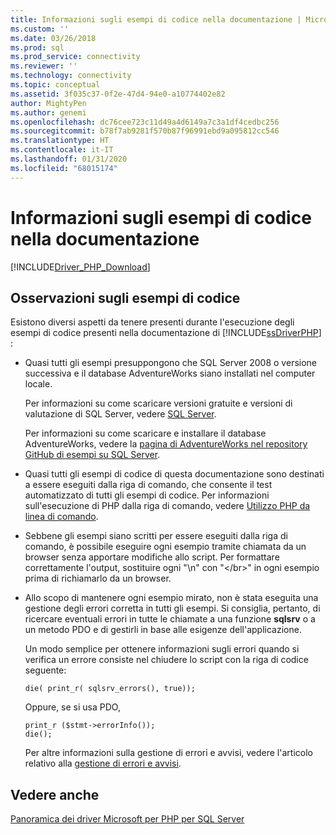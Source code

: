 ```yaml
---
title: Informazioni sugli esempi di codice nella documentazione | Microsoft Docs
ms.custom: ''
ms.date: 03/26/2018
ms.prod: sql
ms.prod_service: connectivity
ms.reviewer: ''
ms.technology: connectivity
ms.topic: conceptual
ms.assetid: 3f035c37-0f2e-47d4-94e0-a10774402e82
author: MightyPen
ms.author: genemi
ms.openlocfilehash: dc76cee723c11d49a4d6149a7c3a1df4cedbc256
ms.sourcegitcommit: b78f7ab9281f570b87f96991ebd9a095812cc546
ms.translationtype: HT
ms.contentlocale: it-IT
ms.lasthandoff: 01/31/2020
ms.locfileid: "68015174"
---
```

# <a name="about-code-examples-in-the-documentation"></a>Informazioni sugli esempi di codice nella documentazione
[!INCLUDE[Driver_PHP_Download](../../includes/driver_php_download.md)]

## <a name="remarks-about-the-code-examples"></a>Osservazioni sugli esempi di codice
Esistono diversi aspetti da tenere presenti durante l'esecuzione degli esempi di codice presenti nella documentazione di [!INCLUDE[ssDriverPHP](../../includes/ssdriverphp_md.md)] :  
  
-   Quasi tutti gli esempi presuppongono che SQL Server 2008 o versione successiva e il database AdventureWorks siano installati nel computer locale.  
  
    Per informazioni su come scaricare versioni gratuite e versioni di valutazione di SQL Server, vedere [SQL Server](https://go.microsoft.com/fwlink/?LinkID=120193).  
  
    Per informazioni su come scaricare e installare il database AdventureWorks, vedere la [pagina di AdventureWorks nel repository GitHub di esempi su SQL Server](https://github.com/Microsoft/sql-server-samples/tree/master/samples/databases/adventure-works).
  
-   Quasi tutti gli esempi di codice di questa documentazione sono destinati a essere eseguiti dalla riga di comando, che consente il test automatizzato di tutti gli esempi di codice. Per informazioni sull'esecuzione di PHP dalla riga di comando, vedere [Utilizzo PHP da linea di comando](https://php.net/manual/en/features.commandline.php).  
  
-   Sebbene gli esempi siano scritti per essere eseguiti dalla riga di comando, è possibile eseguire ogni esempio tramite chiamata da un browser senza apportare modifiche allo script. Per formattare correttamente l'output, sostituire ogni "\n" con "\<\/br>" in ogni esempio prima di richiamarlo da un browser.  
  
-   Allo scopo di mantenere ogni esempio mirato, non è stata eseguita una gestione degli errori corretta in tutti gli esempi. Si consiglia, pertanto, di ricercare eventuali errori in tutte le chiamate a una funzione **sqlsrv** o a un metodo PDO e di gestirli in base alle esigenze dell'applicazione.  
  
    Un modo semplice per ottenere informazioni sugli errori quando si verifica un errore consiste nel chiudere lo script con la riga di codice seguente:  
  
    ```  
    die( print_r( sqlsrv_errors(), true));  
    ```  
  
    Oppure, se si usa PDO,  
  
    ```  
    print_r ($stmt->errorInfo());  
    die();  
    ```  
  
    Per altre informazioni sulla gestione di errori e avvisi, vedere l'articolo relativo alla [gestione di errori e avvisi](../../connect/php/handling-errors-and-warnings.md).  
  
## <a name="see-also"></a>Vedere anche  
[Panoramica dei driver Microsoft per PHP per SQL Server](../../connect/php/overview-of-the-php-sql-driver.md)
  
